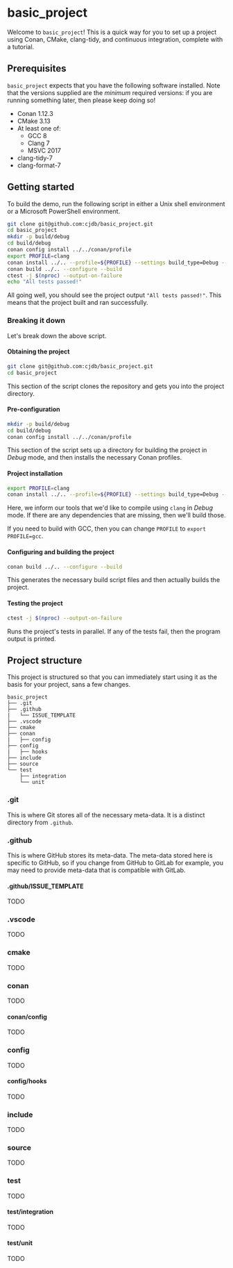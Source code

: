 # basic_project

Welcome to `basic_project`!
This is a quick way for you to set up a project using Conan, CMake, clang-tidy, and continuous
integration, complete with a tutorial.

## Prerequisites

`basic_project` expects that you have the following software installed. Note that the versions
supplied are the _minimum_ required versions: if you are running something later, then please keep
doing so!

* Conan 1.12.3
* CMake 3.13
* At least one of:
   * GCC 8
   * Clang 7
   * MSVC 2017
* clang-tidy-7
* clang-format-7

## Getting started

To build the demo, run the following script in either a Unix shell environment or a Microsoft
PowerShell environment.

```bash
git clone git@github.com:cjdb/basic_project.git                                      && \
cd basic_project                                                                     && \
mkdir -p build/debug                                                                 && \
cd build/debug                                                                       && \
conan config install ../../conan/profile                                             && \
export PROFILE=clang                                                                 && \
conan install ../.. --profile=${PROFILE} --settings build_type=Debug --build missing && \
conan build ../.. --configure --build                                                && \
ctest -j $(nproc) --output-on-failure                                                && \
echo "All tests passed!"
```

All going well, you should see the project output `"All tests passed!"`. This means that the project
built and ran successfully.

### Breaking it down

Let's break down the above script.

#### Obtaining the project

```bash
git clone git@github.com:cjdb/basic_project.git
cd basic_project
```

This section of the script clones the repository and gets you into the project directory.

#### Pre-configuration

```bash
mkdir -p build/debug
cd build/debug
conan config install ../../conan/profile
```

This section of the script sets up a directory for building the project in _Debug_ mode, and then
installs the necessary Conan profiles.

#### Project installation

```bash
export PROFILE=clang
conan install ../.. --profile=${PROFILE} --settings build_type=Debug --build missing
```

Here, we inform our tools that we'd like to compile using `clang` in _Debug_ mode. If there are any
dependencies that are missing, then we'll build those.

If you need to build with GCC, then you can change `PROFILE` to `export PROFILE=gcc`.

#### Configuring and building the project

```bash
conan build ../.. --configure --build
```

This generates the necessary build script files and then actually builds the project.

#### Testing the project

```bash
ctest -j $(nproc) --output-on-failure
```

Runs the project's tests in parallel. If any of the tests fail, then the program output is printed.

## Project structure

This project is structured so that you can immediately start using it as the basis for your project,
sans a few changes.

```
basic_project
├── .git
├── .github
|   └── ISSUE_TEMPLATE
├── .vscode
├── cmake
├── conan
|   ├── config
├── config
|   ├── hooks
├── include
├── source
└── test
    ├── integration
    └── unit
```

### .git

This is where Git stores all of the necessary meta-data. It is a distinct directory from `.github`.

### .github

This is where GitHub stores its meta-data. The meta-data stored here is specific to GitHub, so if
you change from GitHub to GitLab for example, you may need to provide meta-data that is compatible
with GitLab.

#### .github/ISSUE_TEMPLATE

TODO

### .vscode

TODO

### cmake

TODO

### conan

TODO

#### conan/config

TODO

### config

TODO

#### config/hooks

TODO

### include

TODO

### source

TODO

### test

TODO

#### test/integration

TODO

#### test/unit

TODO
